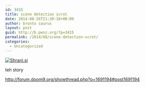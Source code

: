 ```yaml
---
id: 3415
title: scene detection scrot
date: 2014-08-26T21:20:18+00:00
author: bronto saurus
layout: post
guid: http://b.pwnz.org/?p=3415
permalink: /2014/08/scene-detection-scrot/
categories:
  - Uncategorized
---
```

[<img src="http://shrani.si/t/1G/xS/49IrMcPd/overlayedffmpegscenedete.jpg" style="border: 0px;" alt="Shrani.si" />](http://shrani.si/f/1G/xS/49IrMcPd/overlayedffmpegscenedete.png)

teh story
  
<http://forum.doom9.org/showthread.php?p=1691194#post1691194>